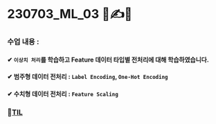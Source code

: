 # 230703_ML_03 🦾✍💪

### 수업 내용 : 

#### ✔ `이상치 처리`를 학습하고 Feature 데이터 타입별 전처리에 대해 학습하였습니다.

#### ✔ 범주형 데이터 전처리 : `Label Encoding`, `One-Hot Encoding`

#### ✔ 수치형 데이터 전처리 : `Feature Scaling`

### 🔗[TIL](https://github.com/aaingyunii/Bootcamp_TIL/issues/19)
